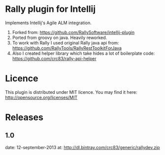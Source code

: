 # Rally plugin for Intellij

Implements Intellij's Agile ALM integration.
1. Forked from: https://github.com/RallySoftware/intellij-plugin
2. Ported from groovy on java. Heavily reworked.
3. To work with Rally I used original Rally java api from: https://github.com/RallyTools/RallyRestToolkitForJava
4. Also I created helper library which take hides a lot of boilerplate code: https://github.com/crc83/rally-api-helper

# Licence
This plugin is distributed under MIT licence. You may find it here:
http://opensource.org/licenses/MIT

# Releases
## 1.0
date: 12-september-2013
at: http://dl.bintray.com/crc83/generic/rallydev.zip